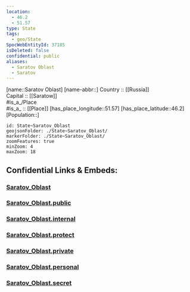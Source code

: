 ```yaml
---
location:
  - 46.2
  - 51.57
type: State
tags:
  - geo/State
SpocWebEntityId: 37185
isDeleted: false
confidential: public
aliases:
  - Saratov Oblast
  - Saratov 
---
```

[name::Saratov Oblast] 
[name-abbr::] 
Country :: [[Russia]]  
Capital :: [[Saratow]]  
#is_a_/Place  
#is_a_ :: [[Place]] 
[has_place_longitude::51.57] 
[has_place_latitude::46.2] 
[Population::] 



```leaflet
id: State~Saratov_Oblast
geojsonFolder: ./State~Saratov_Oblast/
markerFolder: ./State~Saratov_Oblast/
zoomFeatures: true 
minZoom: 4 
maxZoom: 18
```


## Confidential Links & Embeds: 

### [Saratov_Oblast](/_Standards/Earth/Continent/Europe/Europe~East/Russia/Russia~Volga/Saratov_Oblast.md) 

### [Saratov_Oblast.public](/_public/Earth/Continent/Europe/Europe~East/Russia/Russia~Volga/Saratov_Oblast.public.md) 

### [Saratov_Oblast.internal](/_internal/Earth/Continent/Europe/Europe~East/Russia/Russia~Volga/Saratov_Oblast.internal.md) 

### [Saratov_Oblast.protect](/_protect/Earth/Continent/Europe/Europe~East/Russia/Russia~Volga/Saratov_Oblast.protect.md) 

### [Saratov_Oblast.private](/_private/Earth/Continent/Europe/Europe~East/Russia/Russia~Volga/Saratov_Oblast.private.md) 

### [Saratov_Oblast.personal](/_personal/Earth/Continent/Europe/Europe~East/Russia/Russia~Volga/Saratov_Oblast.personal.md) 

### [Saratov_Oblast.secret](/_secret/Earth/Continent/Europe/Europe~East/Russia/Russia~Volga/Saratov_Oblast.secret.md)

